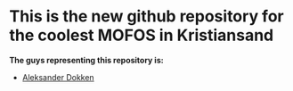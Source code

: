 # This is the new github repository for the coolest MOFOS in Kristiansand

**The guys representing this repository is:**

- [Aleksander Dokken](https://github.com/MagicDocJr)




